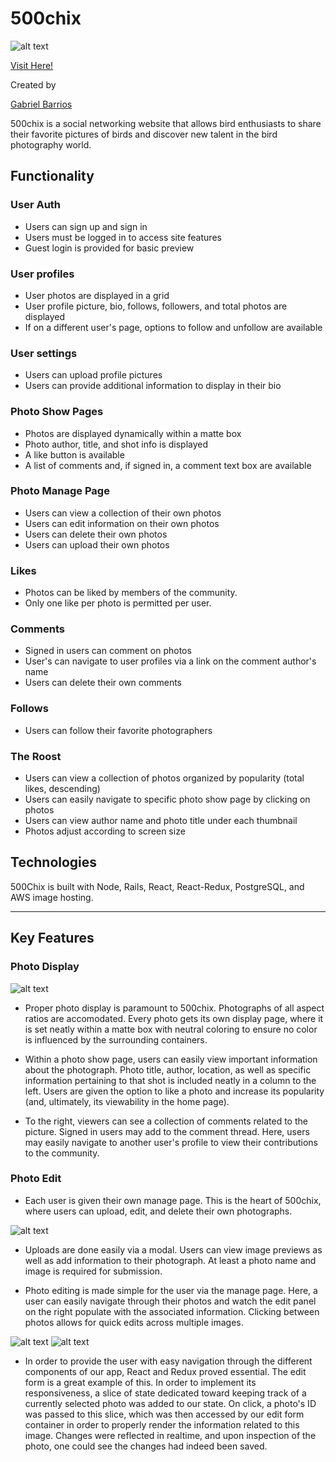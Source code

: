 # 500chix

![alt text](https://i.imgur.com/GpBLL0a.jpg)

[Visit Here!](https://app500chix.herokuapp.com/#/)


Created by

[Gabriel Barrios](https://github.com/gbarrios212)


500chix is a social networking website that allows bird enthusiasts to share their favorite pictures of birds and discover new talent in the bird photography world. 

## Functionality

### User Auth

* Users can sign up and sign in
* Users must be logged in to access site features
* Guest login is provided for basic preview

### User profiles

* User photos are displayed in a grid
* User profile picture, bio, follows, followers, and total photos are displayed
* If on a different user's page, options to follow and unfollow are available

### User settings

* Users can upload profile pictures 
* Users can provide additional information to display in their bio

### Photo Show Pages

* Photos are displayed dynamically within a matte box
* Photo author, title, and shot info is displayed
* A like button is available 
* A list of comments and, if signed in, a comment text box are available

### Photo Manage Page

* Users can view a collection of their own photos 
* Users can edit information on their own photos
* Users can delete their own photos
* Users can upload their own photos

### Likes

* Photos can be liked by members of the community.  
* Only one like per photo is permitted per user. 

### Comments

* Signed in users can comment on photos
* User's can navigate to user profiles via a link on the comment author's name
* Users can delete their own comments  

### Follows 

* Users can follow their favorite photographers 

### The Roost

* Users can view a collection of photos organized by popularity (total likes, descending)
* Users can easily navigate to specific photo show page by clicking on photos
* Users can view author name and photo title under each thumbnail 
* Photos adjust according to screen size



## Technologies
 
500Chix is built with Node, Rails, React, React-Redux, PostgreSQL, and AWS image hosting. 


---

## Key Features

### Photo Display 

![alt text](https://i.imgur.com/rrxmcMa.png)


* Proper photo display is paramount to 500chix.  Photographs of all aspect ratios are accomodated.  Every photo gets its own display page, where it is set neatly within a matte box with neutral coloring to ensure no color is influenced by the surrounding containers. 

* Within a photo show page, users can easily view important information about the photograph.  Photo title, author, location, as well as specific information pertaining to that shot is included neatly in a column to the left.  Users are given the option to like a photo and increase its popularity (and, ultimately, its viewability in the home page).

* To the right, viewers can see a collection of comments related to the picture.  Signed in users may add to the comment thread.  Here, users may easily navigate to another user's profile to view their contributions to the community.   


### Photo Edit

* Each user is given their own manage page.  This is the heart of 500chix, where users can upload, edit, and delete their own photographs.  

![alt text](https://i.imgur.com/6MnMTj7.png)

* Uploads are done easily via a modal.  Users can view image previews as well as add information to their photograph.  At least a photo name and image is required for submission. 

* Photo editing is made simple for the user via the manage page.  Here, a user can easily navigate through their photos and watch the edit panel on the right populate with the associated information.  Clicking between photos allows for quick edits across multiple images. 

![alt text](https://i.imgur.com/0jfaoIK.png)
![alt text](https://i.imgur.com/8BSQv4z.png)

* In order to provide the user with easy navigation through the different components of our app, React and Redux proved essential.  The edit form is a great example of this.  In order to implement its responsiveness, a slice of state dedicated toward keeping track of a currently selected photo was added to our state.  On click, a photo's ID was passed to this slice, which was then accessed by our edit form container in order to properly render the information related to this image.  Changes were reflected in realtime, and upon inspection of the photo, one could see the changes had indeed been saved. 

